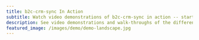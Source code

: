 ```yaml
---
title: b2c-crm-sync In Action
subtitle: Watch video demonstrations of b2c-crm-sync in action -- starting from the installation process, validating your setup is trustworthy, and through to supported use-case demonstrations.
description: See video demonstrations and walk-throughs of the different components, capabilities, and supported use-cases that come with b2c-crm-sync.
featured_image: /images/demo/demo-landscape.jpg
---
```

